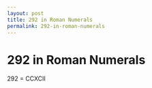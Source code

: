 ```yaml
---
layout: post
title: 292 in Roman Numerals
permalink: 292-in-roman-numerals
---
```


# 292 in Roman Numerals

292 = CCXCII
